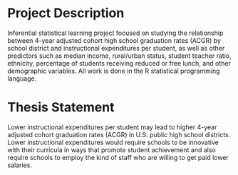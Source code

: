 # Project Description
Inferential statistical learning project focused on studying the relationship between 4-year adjusted cohort high school graduation rates (ACGR) by school district and instructional expenditures per student, as well as other predictors such as median income, rural/urban status, student teacher ratio, ethnicity, percentage of students receiving reduced or free lunch, and other demographic variables. All work is done in the R statistical programming language.

# Thesis Statement
Lower instructional expenditures per student may lead to higher 4-year adjusted cohort graduation rates (ACGR) in U.S. public high school districts. Lower instructional expenditures would require schools to be innovative with their curricula in ways that promote student achievement and also require schools to employ the kind of staff who are willing to get paid lower salaries.
